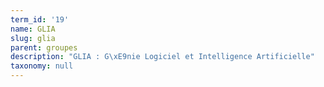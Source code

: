 ```yaml
---
term_id: '19'
name: GLIA
slug: glia
parent: groupes
description: "GLIA : G\xE9nie Logiciel et Intelligence Artificielle"
taxonomy: null
---
```


